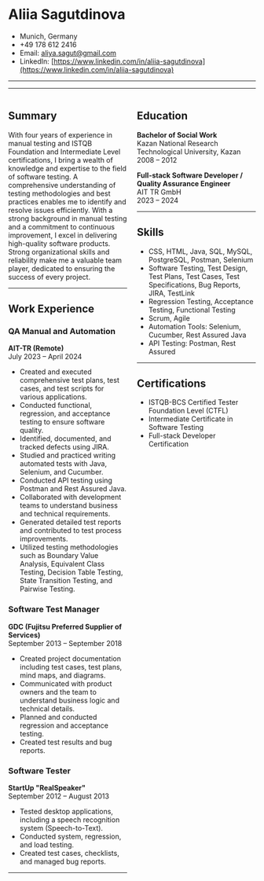 # Aliia Sagutdinova  
- Munich, Germany  
- +49 178 612 2416  
- Email: [aliya.sagut@gmail.com](mailto:aliya.sagut@gmail.com)  
- LinkedIn: [https://www.linkedin.com/in/aliia-sagutdinova](https://www.linkedin.com/in/aliia-sagutdinova) 

---
<hr>

<div style="display: flex; justify-content: space-between;">

<div style="width: 48%;">

## Summary  
With four years of experience in manual testing and ISTQB Foundation and Intermediate Level certifications, I bring a wealth of knowledge and expertise to the field of software testing. A comprehensive understanding of testing methodologies and best practices enables me to identify and resolve issues efficiently. With a strong background in manual testing and a commitment to continuous improvement, I excel in delivering high-quality software products. Strong organizational skills and reliability make me a valuable team player, dedicated to ensuring the success of every project.

---

## Work Experience  

### QA Manual and Automation  
**AIT-TR (Remote)**  
July 2023 – April 2024  
- Created and executed comprehensive test plans, test cases, and test scripts for various applications.
- Conducted functional, regression, and acceptance testing to ensure software quality.
- Identified, documented, and tracked defects using JIRA.
- Studied and practiced writing automated tests with Java, Selenium, and Cucumber.
- Conducted API testing using Postman and Rest Assured Java.
- Collaborated with development teams to understand business and technical requirements.
- Generated detailed test reports and contributed to test process improvements.
- Utilized testing methodologies such as Boundary Value Analysis, Equivalent Class Testing, Decision Table Testing, State Transition Testing, and Pairwise Testing.

### Software Test Manager  
**GDC (Fujitsu Preferred Supplier of Services)**  
September 2013 – September 2018  
- Created project documentation including test cases, test plans, mind maps, and diagrams.
- Communicated with product owners and the team to understand business logic and technical details.
- Planned and conducted regression and acceptance testing.
- Created test results and bug reports.

### Software Tester  
**StartUp "RealSpeaker"**  
September 2012 – August 2013  
- Tested desktop applications, including a speech recognition system (Speech-to-Text).
- Conducted system, regression, and load testing.
- Created test cases, checklists, and managed bug reports.

---
</div>

<div style="width: 48%;">

## Education  

**Bachelor of Social Work**  
Kazan National Research Technological University, Kazan  
2008 – 2012

**Full-stack Software Developer / Quality Assurance Engineer**  
AIT TR GmbH  
2023 – 2024  

---

## Skills  
- CSS, HTML, Java, SQL, MySQL, PostgreSQL, Postman, Selenium
- Software Testing, Test Design, Test Plans, Test Cases, Test Specifications, Bug Reports, JIRA, TestLink
- Regression Testing, Acceptance Testing, Functional Testing
- Scrum, Agile
- Automation Tools: Selenium, Cucumber, Rest Assured Java
- API Testing: Postman, Rest Assured

---

## Certifications  
- ISTQB-BCS Certified Tester Foundation Level (CTFL)
- Intermediate Certificate in Software Testing
- Full-stack Developer Certification
 

</div>

</div>

